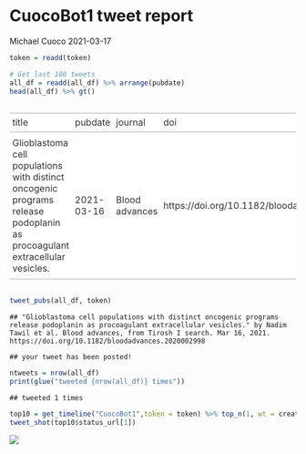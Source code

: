 CuocoBot1 tweet report
================
Michael Cuoco
2021-03-17

``` r
token = readd(token)
```

``` r
# Get last 100 tweets
all_df = readd(all_df) %>% arrange(pubdate)
head(all_df) %>% gt()
```

<style>html {
  font-family: -apple-system, BlinkMacSystemFont, 'Segoe UI', Roboto, Oxygen, Ubuntu, Cantarell, 'Helvetica Neue', 'Fira Sans', 'Droid Sans', Arial, sans-serif;
}

#yahfpwqhwz .gt_table {
  display: table;
  border-collapse: collapse;
  margin-left: auto;
  margin-right: auto;
  color: #333333;
  font-size: 16px;
  background-color: #FFFFFF;
  width: auto;
  border-top-style: solid;
  border-top-width: 2px;
  border-top-color: #A8A8A8;
  border-right-style: none;
  border-right-width: 2px;
  border-right-color: #D3D3D3;
  border-bottom-style: solid;
  border-bottom-width: 2px;
  border-bottom-color: #A8A8A8;
  border-left-style: none;
  border-left-width: 2px;
  border-left-color: #D3D3D3;
}

#yahfpwqhwz .gt_heading {
  background-color: #FFFFFF;
  text-align: center;
  border-bottom-color: #FFFFFF;
  border-left-style: none;
  border-left-width: 1px;
  border-left-color: #D3D3D3;
  border-right-style: none;
  border-right-width: 1px;
  border-right-color: #D3D3D3;
}

#yahfpwqhwz .gt_title {
  color: #333333;
  font-size: 125%;
  font-weight: initial;
  padding-top: 4px;
  padding-bottom: 4px;
  border-bottom-color: #FFFFFF;
  border-bottom-width: 0;
}

#yahfpwqhwz .gt_subtitle {
  color: #333333;
  font-size: 85%;
  font-weight: initial;
  padding-top: 0;
  padding-bottom: 4px;
  border-top-color: #FFFFFF;
  border-top-width: 0;
}

#yahfpwqhwz .gt_bottom_border {
  border-bottom-style: solid;
  border-bottom-width: 2px;
  border-bottom-color: #D3D3D3;
}

#yahfpwqhwz .gt_col_headings {
  border-top-style: solid;
  border-top-width: 2px;
  border-top-color: #D3D3D3;
  border-bottom-style: solid;
  border-bottom-width: 2px;
  border-bottom-color: #D3D3D3;
  border-left-style: none;
  border-left-width: 1px;
  border-left-color: #D3D3D3;
  border-right-style: none;
  border-right-width: 1px;
  border-right-color: #D3D3D3;
}

#yahfpwqhwz .gt_col_heading {
  color: #333333;
  background-color: #FFFFFF;
  font-size: 100%;
  font-weight: normal;
  text-transform: inherit;
  border-left-style: none;
  border-left-width: 1px;
  border-left-color: #D3D3D3;
  border-right-style: none;
  border-right-width: 1px;
  border-right-color: #D3D3D3;
  vertical-align: bottom;
  padding-top: 5px;
  padding-bottom: 6px;
  padding-left: 5px;
  padding-right: 5px;
  overflow-x: hidden;
}

#yahfpwqhwz .gt_column_spanner_outer {
  color: #333333;
  background-color: #FFFFFF;
  font-size: 100%;
  font-weight: normal;
  text-transform: inherit;
  padding-top: 0;
  padding-bottom: 0;
  padding-left: 4px;
  padding-right: 4px;
}

#yahfpwqhwz .gt_column_spanner_outer:first-child {
  padding-left: 0;
}

#yahfpwqhwz .gt_column_spanner_outer:last-child {
  padding-right: 0;
}

#yahfpwqhwz .gt_column_spanner {
  border-bottom-style: solid;
  border-bottom-width: 2px;
  border-bottom-color: #D3D3D3;
  vertical-align: bottom;
  padding-top: 5px;
  padding-bottom: 6px;
  overflow-x: hidden;
  display: inline-block;
  width: 100%;
}

#yahfpwqhwz .gt_group_heading {
  padding: 8px;
  color: #333333;
  background-color: #FFFFFF;
  font-size: 100%;
  font-weight: initial;
  text-transform: inherit;
  border-top-style: solid;
  border-top-width: 2px;
  border-top-color: #D3D3D3;
  border-bottom-style: solid;
  border-bottom-width: 2px;
  border-bottom-color: #D3D3D3;
  border-left-style: none;
  border-left-width: 1px;
  border-left-color: #D3D3D3;
  border-right-style: none;
  border-right-width: 1px;
  border-right-color: #D3D3D3;
  vertical-align: middle;
}

#yahfpwqhwz .gt_empty_group_heading {
  padding: 0.5px;
  color: #333333;
  background-color: #FFFFFF;
  font-size: 100%;
  font-weight: initial;
  border-top-style: solid;
  border-top-width: 2px;
  border-top-color: #D3D3D3;
  border-bottom-style: solid;
  border-bottom-width: 2px;
  border-bottom-color: #D3D3D3;
  vertical-align: middle;
}

#yahfpwqhwz .gt_striped {
  background-color: rgba(128, 128, 128, 0.05);
}

#yahfpwqhwz .gt_from_md > :first-child {
  margin-top: 0;
}

#yahfpwqhwz .gt_from_md > :last-child {
  margin-bottom: 0;
}

#yahfpwqhwz .gt_row {
  padding-top: 8px;
  padding-bottom: 8px;
  padding-left: 5px;
  padding-right: 5px;
  margin: 10px;
  border-top-style: solid;
  border-top-width: 1px;
  border-top-color: #D3D3D3;
  border-left-style: none;
  border-left-width: 1px;
  border-left-color: #D3D3D3;
  border-right-style: none;
  border-right-width: 1px;
  border-right-color: #D3D3D3;
  vertical-align: middle;
  overflow-x: hidden;
}

#yahfpwqhwz .gt_stub {
  color: #333333;
  background-color: #FFFFFF;
  font-size: 100%;
  font-weight: initial;
  text-transform: inherit;
  border-right-style: solid;
  border-right-width: 2px;
  border-right-color: #D3D3D3;
  padding-left: 12px;
}

#yahfpwqhwz .gt_summary_row {
  color: #333333;
  background-color: #FFFFFF;
  text-transform: inherit;
  padding-top: 8px;
  padding-bottom: 8px;
  padding-left: 5px;
  padding-right: 5px;
}

#yahfpwqhwz .gt_first_summary_row {
  padding-top: 8px;
  padding-bottom: 8px;
  padding-left: 5px;
  padding-right: 5px;
  border-top-style: solid;
  border-top-width: 2px;
  border-top-color: #D3D3D3;
}

#yahfpwqhwz .gt_grand_summary_row {
  color: #333333;
  background-color: #FFFFFF;
  text-transform: inherit;
  padding-top: 8px;
  padding-bottom: 8px;
  padding-left: 5px;
  padding-right: 5px;
}

#yahfpwqhwz .gt_first_grand_summary_row {
  padding-top: 8px;
  padding-bottom: 8px;
  padding-left: 5px;
  padding-right: 5px;
  border-top-style: double;
  border-top-width: 6px;
  border-top-color: #D3D3D3;
}

#yahfpwqhwz .gt_table_body {
  border-top-style: solid;
  border-top-width: 2px;
  border-top-color: #D3D3D3;
  border-bottom-style: solid;
  border-bottom-width: 2px;
  border-bottom-color: #D3D3D3;
}

#yahfpwqhwz .gt_footnotes {
  color: #333333;
  background-color: #FFFFFF;
  border-bottom-style: none;
  border-bottom-width: 2px;
  border-bottom-color: #D3D3D3;
  border-left-style: none;
  border-left-width: 2px;
  border-left-color: #D3D3D3;
  border-right-style: none;
  border-right-width: 2px;
  border-right-color: #D3D3D3;
}

#yahfpwqhwz .gt_footnote {
  margin: 0px;
  font-size: 90%;
  padding: 4px;
}

#yahfpwqhwz .gt_sourcenotes {
  color: #333333;
  background-color: #FFFFFF;
  border-bottom-style: none;
  border-bottom-width: 2px;
  border-bottom-color: #D3D3D3;
  border-left-style: none;
  border-left-width: 2px;
  border-left-color: #D3D3D3;
  border-right-style: none;
  border-right-width: 2px;
  border-right-color: #D3D3D3;
}

#yahfpwqhwz .gt_sourcenote {
  font-size: 90%;
  padding: 4px;
}

#yahfpwqhwz .gt_left {
  text-align: left;
}

#yahfpwqhwz .gt_center {
  text-align: center;
}

#yahfpwqhwz .gt_right {
  text-align: right;
  font-variant-numeric: tabular-nums;
}

#yahfpwqhwz .gt_font_normal {
  font-weight: normal;
}

#yahfpwqhwz .gt_font_bold {
  font-weight: bold;
}

#yahfpwqhwz .gt_font_italic {
  font-style: italic;
}

#yahfpwqhwz .gt_super {
  font-size: 65%;
}

#yahfpwqhwz .gt_footnote_marks {
  font-style: italic;
  font-size: 65%;
}
</style>
<div id="yahfpwqhwz" style="overflow-x:auto;overflow-y:auto;width:auto;height:auto;"><table class="gt_table">
  
  <thead class="gt_col_headings">
    <tr>
      <th class="gt_col_heading gt_columns_bottom_border gt_left" rowspan="1" colspan="1">title</th>
      <th class="gt_col_heading gt_columns_bottom_border gt_left" rowspan="1" colspan="1">pubdate</th>
      <th class="gt_col_heading gt_columns_bottom_border gt_left" rowspan="1" colspan="1">journal</th>
      <th class="gt_col_heading gt_columns_bottom_border gt_left" rowspan="1" colspan="1">doi</th>
      <th class="gt_col_heading gt_columns_bottom_border gt_center" rowspan="1" colspan="1">first_author</th>
      <th class="gt_col_heading gt_columns_bottom_border gt_center" rowspan="1" colspan="1">last_author</th>
      <th class="gt_col_heading gt_columns_bottom_border gt_left" rowspan="1" colspan="1">search</th>
    </tr>
  </thead>
  <tbody class="gt_table_body">
    <tr>
      <td class="gt_row gt_left">Glioblastoma cell populations with distinct oncogenic programs release podoplanin as procoagulant extracellular vesicles.</td>
      <td class="gt_row gt_left">2021-03-16</td>
      <td class="gt_row gt_left">Blood advances</td>
      <td class="gt_row gt_left">https://doi.org/10.1182/bloodadvances.2020002998</td>
      <td class="gt_row gt_center">Nadim Tawil</td>
      <td class="gt_row gt_center">Janusz Rak</td>
      <td class="gt_row gt_left">Tirosh I</td>
    </tr>
  </tbody>
  
  
</table></div>

``` r
tweet_pubs(all_df, token)
```

    ## "Glioblastoma cell populations with distinct oncogenic programs release podoplanin as procoagulant extracellular vesicles." by Nadim Tawil et al. Blood advances, from Tirosh I search. Mar 16, 2021. https://doi.org/10.1182/bloodadvances.2020002998

    ## your tweet has been posted!

``` r
ntweets = nrow(all_df)
print(glue("tweeted {nrow(all_df)} times"))
```

    ## tweeted 1 times

``` r
top10 = get_timeline("CuocoBot1",token = token) %>% top_n(1, wt = created_at)
tweet_shot(top10$status_url[1])
```

![](tweet_report_files/figure-gfm/10%20tweets-1.png)<!-- -->
